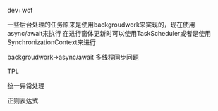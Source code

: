 dev+wcf

一些后台处理的任务原来是使用backgroudwork来实现的，现在使用async/await来执行
在进行窗体更新时可以使用TaskScheduler或者是使用SynchronizationContext来进行

       

backgroudwork->async/await
多线程同步问题

TPL

统一异常处理

正则表达式